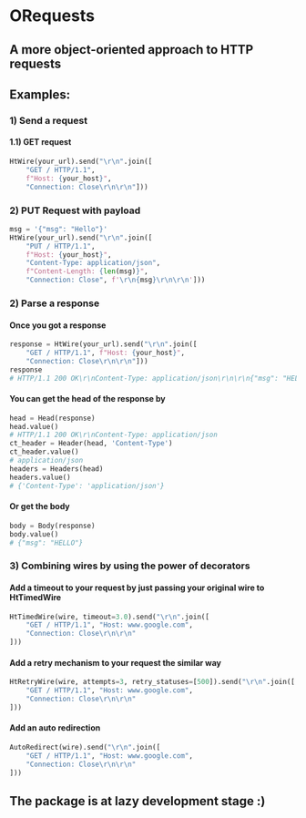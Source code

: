 # ORequests
## A more object-oriented approach to HTTP requests

## Examples:
### 1) Send a request
#### 1.1) GET request
```python
HtWire(your_url).send("\r\n".join([
    "GET / HTTP/1.1", 
    f"Host: {your_host}",
    "Connection: Close\r\n\r\n"]))
```
### 2) PUT Request with payload
```python
msg = '{"msg": "Hello"}'
HtWire(your_url).send("\r\n".join([
    "PUT / HTTP/1.1",
    f"Host: {your_host}",
    "Content-Type: application/json",
    f"Content-Length: {len(msg)}",
    "Connection: Close", f'\r\n{msg}\r\n\r\n']))
```
### 2) Parse a response
#### Once you got a response
```python
response = HtWire(your_url).send("\r\n".join([
    "GET / HTTP/1.1", f"Host: {your_host}",
    "Connection: Close\r\n\r\n"]))
response
# HTTP/1.1 200 OK\r\nContent-Type: application/json\r\n\r\n{"msg": "HELLO"}
```
#### You can get the head of the response by
```python
head = Head(response)
head.value()
# HTTP/1.1 200 OK\r\nContent-Type: application/json
ct_header = Header(head, 'Content-Type')
ct_header.value()
# application/json
headers = Headers(head)
headers.value()
# {'Content-Type': 'application/json'}
```
#### Or get the body
```python
body = Body(response)
body.value()
# {"msg": "HELLO"}
```
### 3) Combining wires by using the power of decorators
#### Add a timeout to your request by just passing your original wire to HtTimedWire
```python
HtTimedWire(wire, timeout=3.0).send("\r\n".join([
    "GET / HTTP/1.1", "Host: www.google.com",
    "Connection: Close\r\n\r\n"
]))
```
#### Add a retry mechanism to your request the similar way
```python
HtRetryWire(wire, attempts=3, retry_statuses=[500]).send("\r\n".join([
    "GET / HTTP/1.1", "Host: www.google.com",
    "Connection: Close\r\n\r\n"
]))
```
#### Add an auto redirection
```python
AutoRedirect(wire).send("\r\n".join([
    "GET / HTTP/1.1", "Host: www.google.com",
    "Connection: Close\r\n\r\n"
]))
```

## The package is at lazy development stage :)